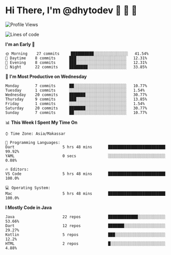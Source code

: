 # Hi There, I'm @dhytodev 👋 👋 👋

<!--
**DhytoDev/dhytodev** is a ✨ _special_ ✨ repository because its `README.md` (this file) appears on your GitHub profile.

Here are some ideas to get you started:

- 🔭 I’m currently working on ...
- 🌱 I’m currently learning ...
- 👯 I’m looking to collaborate on ...
- 🤔 I’m looking for help with ...
- 💬 Ask me about ...
- 📫 How to reach me: ...
- 😄 Pronouns: ...
- ⚡ Fun fact: ...
-->

<!--START_SECTION:waka-->
![Profile Views](http://img.shields.io/badge/Profile%20Views-0-blue)

![Lines of code](https://img.shields.io/badge/From%20Hello%20World%20I%27ve%20Written-267252%20lines%20of%20code-blue)

**I'm an Early 🐤** 

```text
🌞 Morning    27 commits     ██████████░░░░░░░░░░░░░░░   41.54% 
🌆 Daytime    8 commits      ███░░░░░░░░░░░░░░░░░░░░░░   12.31% 
🌃 Evening    8 commits      ███░░░░░░░░░░░░░░░░░░░░░░   12.31% 
🌙 Night      22 commits     ████████░░░░░░░░░░░░░░░░░   33.85%

```
📅 **I'm Most Productive on Wednesday** 

```text
Monday       7 commits      ██░░░░░░░░░░░░░░░░░░░░░░░   10.77% 
Tuesday      1 commits      ░░░░░░░░░░░░░░░░░░░░░░░░░   1.54% 
Wednesday    20 commits     ███████░░░░░░░░░░░░░░░░░░   30.77% 
Thursday     9 commits      ███░░░░░░░░░░░░░░░░░░░░░░   13.85% 
Friday       1 commits      ░░░░░░░░░░░░░░░░░░░░░░░░░   1.54% 
Saturday     20 commits     ███████░░░░░░░░░░░░░░░░░░   30.77% 
Sunday       7 commits      ██░░░░░░░░░░░░░░░░░░░░░░░   10.77%

```


📊 **This Week I Spent My Time On** 

```text
⌚︎ Time Zone: Asia/Makassar

💬 Programming Languages: 
Dart                     5 hrs 48 mins       █████████████████████████   99.92% 
YAML                     0 secs              ░░░░░░░░░░░░░░░░░░░░░░░░░   0.08%

🔥 Editors: 
VS Code                  5 hrs 48 mins       █████████████████████████   100.0%

💻 Operating System: 
Mac                      5 hrs 48 mins       █████████████████████████   100.0%

```

**I Mostly Code in Java** 

```text
Java                     22 repos            █████████████░░░░░░░░░░░░   53.66% 
Dart                     12 repos            ███████░░░░░░░░░░░░░░░░░░   29.27% 
Kotlin                   5 repos             ███░░░░░░░░░░░░░░░░░░░░░░   12.2% 
HTML                     2 repos             █░░░░░░░░░░░░░░░░░░░░░░░░   4.88%

```



<!--END_SECTION:waka-->

